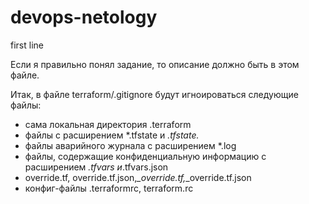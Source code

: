 # devops-netology 
first line

Если я правильно понял задание, то описание должно быть в этом файле.

Итак,  в файле terraform/.gitignore  будут игноироваться следующие файлы:
 - сама локальная директория .terraform 
 - файлы с расширением *.tfstate и *.tfstate.*
 - файлы аварийного журнала с расширением *.log
 - файлы, содержащие конфиденциальную информацию с расширением
    *.tfvars и*.tfvars.json
 - override.tf, override.tf.json,*_override.tf,*_override.tf.json
 - конфиг-файлы .terraformrc, terraform.rc
